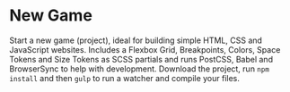 # New Game
 Start a new game (project), ideal for building simple HTML, CSS and JavaScript websites. Includes a Flexbox Grid, Breakpoints, Colors, Space Tokens and Size Tokens as SCSS partials and runs PostCSS, Babel and BrowserSync to help with development. Download the project, run ```npm install``` and then ```gulp``` to run a watcher and compile your files.
